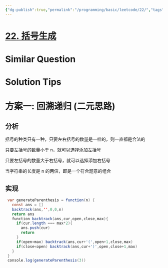 ```yaml
---
{"dg-publish":true,"permalink":"/programming/basic/leetcode/22/","tags":["leetcode/recursive","leetcode/unsolved"]}
---
```



# [22. 括号生成](https://leetcode.cn/problems/generate-parentheses/)

# Similar Question

# Solution Tips

# 方案一: 回溯递归 (二元思路)

## 分析

括号的种类只有一种，只要左右括号的数量是一样的，则一直都是合法的

只要左括号的数量小于 n，就可以选择添加左括号

只要左括号的数量大于右括号，就可以选择添加右括号

当字符串的长度是 n 的两倍，即是一个符合题意的组合

## 实现

 ```java
  var generateParenthesis = function(n) {
    const ans = []
    backtrack(ans,'',0,0,n)
    return ans
    function backtrack(ans,cur,open,close,max){
      if(cur.length === max*2){
        ans.push(cur)
        return
      }
      if(open<max) backtrack(ans,cur+'(',open+1,close,max)
      if(close<open) backtrack(ans,cur+')',open,close+1,max)
    }
  }
  console.log(generateParenthesis(3))
```

